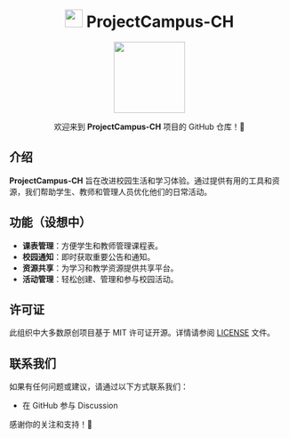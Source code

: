 <div align="center">

# <image src="/profile/pic/icon.png" height="32"/> ProjectCampus-CH

<image src="/profile/pic/banner.jpg" height="128"/>

欢迎来到 **ProjectCampus-CH** 项目的 GitHub 仓库！🎉

</div>

## 介绍
**ProjectCampus-CH** 旨在改进校园生活和学习体验。通过提供有用的工具和资源，我们帮助学生、教师和管理人员优化他们的日常活动。

## 功能（设想中）
- **课表管理**：方便学生和教师管理课程表。
- **校园通知**：即时获取重要公告和通知。
- **资源共享**：为学习和教学资源提供共享平台。
- **活动管理**：轻松创建、管理和参与校园活动。

## 许可证
此组织中大多数原创项目基于 MIT 许可证开源。详情请参阅 [LICENSE](/LICENSE) 文件。

## 联系我们
如果有任何问题或建议，请通过以下方式联系我们：
- 在 GitHub 参与 Discussion

感谢你的关注和支持！🌟
